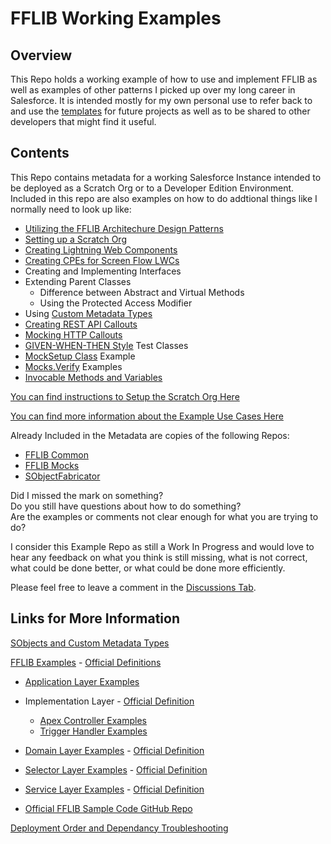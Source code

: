 # FFLIB Working Examples

## Overview

This Repo holds a working example of how to use and implement FFLIB as well as examples of other patterns I picked up over my long career in Salesforce. It is intended mostly for my own personal use to refer back to and use the [templates](/documentation/Template-Quick-Links.md) for future projects as well as to be shared to other developers that might find it useful.

## Contents

This Repo contains metadata for a working Salesforce Instance intended to be deployed as a Scratch Org or to a Developer Edition Environment. Included in this repo are also examples on how to do addtional things like I normally need to look up like:
- [Utilizing the FFLIB Architechure Design Patterns](/documentation/FFLIB.md)
- [Setting up a Scratch Org](/documentation/Setup-Scratch-Org.md)
- [Creating Lightning Web Components](/documentation/LWC-Templates.md)
- [Creating CPEs for Screen Flow LWCs](/documentation/Custom-Property-Editors.md)
- Creating and Implementing Interfaces
- Extending Parent Classes
     - Difference between Abstract and Virtual Methods
     - Using the Protected Access Modifier
- Using [Custom Metadata Types](/documentation/SObject-Schema.md#custom-metadata-types)
- [Creating REST API Callouts](/documentation/API-Connections.md)
- [Mocking HTTP Callouts](/documentation/API-Connections.md#mocking-http-response)
- [GIVEN-WHEN-THEN Style](https://martinfowler.com/bliki/GivenWhenThen.html) Test Classes
- [MockSetup Class](/documentation/MockSetup-Class) Example
- [Mocks.Verify](/documentation/Mocks.Verify-Examples.md) Examples
- [Invocable Methods and Variables](/force-app/main/default/classes/FFLIB%20Examples/Controllers/FlowUpdateBGLEFromBGGController.cls)

[You can find instructions to Setup the Scratch Org Here](/documentation/Setup-Scratch-Org.md)

[You can find more information about the Example Use Cases Here](/documentation/Example-Use-Cases.md)

Already Included in the Metadata are copies of the following Repos:
- [FFLIB Common](/force-app/main/default/classes/FFLIB%20Common%20Classes/FFLIB_COMMON)
- [FFLIB Mocks](/force-app/main/default/classes/FFLIB%20Common%20Classes/APEX_MOCKS) 
- [SObjectFabricator](/force-app/main/default/classes/FFLIB%20Common%20Classes/SOBJECT_FABRICATOR)

Did I missed the mark on something? <br>
Do you still have questions about how to do something? <br>
Are the examples or comments not clear enough for what you are trying to do?

I consider this Example Repo as still a Work In Progress and would love to hear any feedback on what you think is still missing, what is not correct, what could be done better, or what could be done more efficiently. 

Please feel free to leave a comment in the [Discussions Tab](https://github.com/SRileyCoyote/FFLIB_Working_Examples/discussions). 

## Links for More Information 

[SObjects and Custom Metadata Types](/documentation/SObject-Schema.md)

[FFLIB Examples](/force-app/main/default/classes/FFLIB%20Examples) - [Official Definitions](https://fflib.dev/docs)
- [Application Layer Examples](/force-app/main/default/classes/FFLIB%20Examples/Application)
- Implementation Layer - [Official Definition](https://fflib.dev/docs/implementation-layer/overview)
     - [Apex Controller Examples](/force-app/main/default/classes/FFLIB%20Examples/Controllers)
     - [Trigger Handler Examples](/force-app/main/default/classes/FFLIB%20Examples/TriggerHandlers)
- [Domain Layer Examples](/force-app/main/default/classes/FFLIB%20Examples/Domains)  - [Official Definition](https://fflib.dev/docs/domain-layer/overview)
- [Selector Layer Examples](/force-app/main/default/classes/FFLIB%20Examples/Selectors) - [Official Definition](https://fflib.dev/docs/selector-layer/overview)
- [Service Layer Examples](/force-app/main/default/classes/FFLIB%20Examples/Services) - [Official Definition](https://fflib.dev/docs/service-layer/overview)

- [Official FFLIB Sample Code GitHub Repo](https://github.com/apex-enterprise-patterns/fflib-apex-common-samplecode)

[Deployment Order and Dependancy Troubleshooting](/force-app/main/default/classes/FFLIB%20Examples/README.md#deployment-order)

